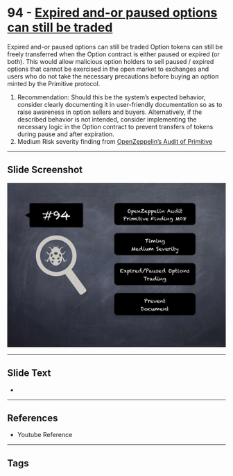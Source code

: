 
# 94 - [Expired and-or paused options can still be traded](./Expired%20and-or%20paused%20options%20can%20still%20be%20traded.md)

Expired and-or paused options can still be traded Option tokens can still be freely transferred when the Option contract is either paused or expired (or both). This would allow malicious option holders to sell paused / expired options that cannot be exercised in the open market to exchanges and users who do not take the necessary precautions before buying an option minted by the Primitive protocol.


1. Recommendation: Should this be the system’s expected behavior, consider clearly documenting it in user-friendly documentation so as to raise awareness in option sellers and buyers. Alternatively, if the described behavior is not intended, consider implementing the necessary logic in the Option contract to prevent transfers of tokens during pause and after expiration.
2. Medium Risk severity finding from [OpenZeppelin’s Audit of Primitive](https://blog.openzeppelin.com/primitive-audit/)


___
## Slide Screenshot
![094.png](../../images/7.%20Audit%20Findings%20101/094.png)
___
## Slide Text
- 
___
## References
- Youtube Reference
___
## Tags
